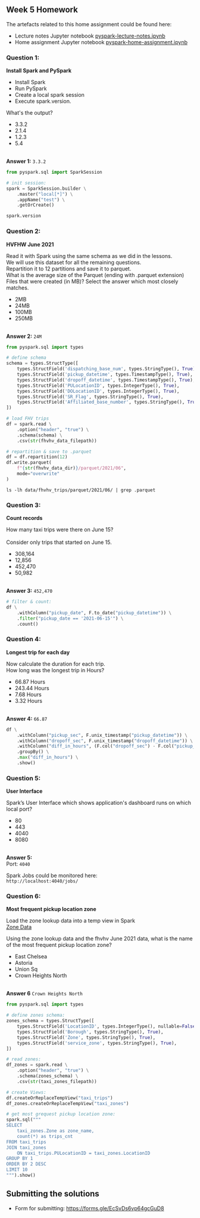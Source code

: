 ## Week 5 Homework 

The artefacts related to this home assignment could be found here:
- Lecture notes Jupyter notebook [pyspark-lecture-notes.ipynb](./pyspark-lecture-notes.ipynb)
- Home assignment Jupyter notebook [pyspark-home-assignment.ipynb](./pyspark-home-assignment.ipynb)


### Question 1: 

**Install Spark and PySpark** 

- Install Spark
- Run PySpark
- Create a local spark session
- Execute spark.version.

What's the output?
- 3.3.2
- 2.1.4
- 1.2.3
- 5.4
</br></br>


**Answer 1:**
`3.3.2`

```python
from pyspark.sql import SparkSession

# init session:
spark = SparkSession.builder \
    .master("local[*]") \
    .appName("test") \
    .getOrCreate()

spark.version
```


### Question 2:

**HVFHW June 2021**

Read it with Spark using the same schema as we did in the lessons.</br> 
We will use this dataset for all the remaining questions.</br>
Repartition it to 12 partitions and save it to parquet.</br>
What is the average size of the Parquet (ending with .parquet extension) Files that were created (in MB)? Select the answer which most closely matches.</br>


- 2MB
- 24MB
- 100MB
- 250MB
</br></br>


**Answer 2:**
`24M`

```python
from pyspark.sql import types

# define schema
schema = types.StructType([
    types.StructField('dispatching_base_num', types.StringType(), True),
    types.StructField('pickup_datetime', types.TimestampType(), True),
    types.StructField('dropoff_datetime', types.TimestampType(), True),
    types.StructField('PULocationID', types.IntegerType(), True),
    types.StructField('DOLocationID', types.IntegerType(), True),
    types.StructField('SR_Flag', types.StringType(), True),
    types.StructField('Affiliated_base_number', types.StringType(), True),
])

# load FHV trips
df = spark.read \
    .option("header", "true") \
    .schema(schema) \
    .csv(str(fhvhv_data_filepath))

# repartition & save to .parquet
df = df.repartition(12)
df.write.parquet(
    f"{str(fhvhv_data_dir)}/parquet/2021/06",
    mode="overwrite"
)
```

```shell
ls -lh data/fhvhv_trips/parquet/2021/06/ | grep .parquet
```

### Question 3: 

**Count records**  

How many taxi trips were there on June 15?</br></br>
Consider only trips that started on June 15.</br>

- 308,164
- 12,856
- 452,470
- 50,982
</br></br>


**Answer 3:**
`452,470`

```python
# filter & count:
df \
    .withColumn("pickup_date", F.to_date("pickup_datetime")) \
    .filter("pickup_date == '2021-06-15'") \
    .count()
```


### Question 4: 

**Longest trip for each day**  

Now calculate the duration for each trip.</br>
How long was the longest trip in Hours?</br>

- 66.87 Hours
- 243.44 Hours
- 7.68 Hours
- 3.32 Hours
</br></br>


**Answer 4:**
`66.87`

```python
df \
    .withColumn("pickup_sec", F.unix_timestamp("pickup_datetime")) \
    .withColumn("dropoff_sec", F.unix_timestamp("dropoff_datetime")) \
    .withColumn("diff_in_hours", (F.col("dropoff_sec") - F.col("pickup_sec")) / 3600) \
    .groupBy() \
    .max("diff_in_hours") \
    .show()
```


### Question 5: 

**User Interface**

 Spark’s User Interface which shows application's dashboard runs on which local port?</br>

- 80
- 443
- 4040
- 8080
</br></br>


**Answer 5:**<br>
Port: `4040`

Spark Jobs could be monitored here:<br>
`http://localhost:4040/jobs/`


### Question 6: 

**Most frequent pickup location zone**

Load the zone lookup data into a temp view in Spark</br>
[Zone Data](https://github.com/DataTalksClub/nyc-tlc-data/releases/download/misc/taxi_zone_lookup.csv)</br>

Using the zone lookup data and the fhvhv June 2021 data, what is the name of the most frequent pickup location zone?</br>

- East Chelsea
- Astoria
- Union Sq
- Crown Heights North
</br></br>


**Answer 6**
`Crown Heights North`

```python
from pyspark.sql import types

# define zones schema:
zones_schema = types.StructType([
    types.StructField('LocationID', types.IntegerType(), nullable=False),
    types.StructField('Borough', types.StringType(), True),
    types.StructField('Zone', types.StringType(), True),
    types.StructField('service_zone', types.StringType(), True),
])

# read zones:
df_zones = spark.read \
    .option("header", "true") \
    .schema(zones_schema) \
    .csv(str(taxi_zones_filepath))

# create Views:
df.createOrReplaceTempView("taxi_trips")
df_zones.createOrReplaceTempView("taxi_zones")

# get most grequest pickup location zone:
spark.sql("""
SELECT
    taxi_zones.Zone as zone_name,
    count(*) as trips_cnt
FROM taxi_trips
JOIN taxi_zones
    ON taxi_trips.PULocationID = taxi_zones.LocationID
GROUP BY 1
ORDER BY 2 DESC
LIMIT 10
""").show()
```


## Submitting the solutions

* Form for submitting: https://forms.gle/EcSvDs6vp64gcGuD8

